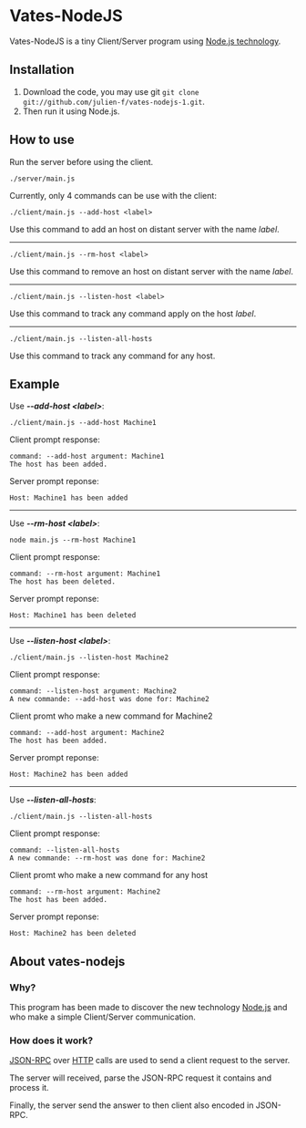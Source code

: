 # Vates-NodeJS

Vates-NodeJS is a tiny Client/Server program using [Node.js technology](http://nodejs.org/).

## Installation

1. Download the code, you may use git `git clone git://github.com/julien-f/vates-nodejs-1.git`.
2. Then run it using Node.js.

## How to use

Run the server before using the client.

	./server/main.js

Currently, only 4 commands can be use with the client:

	./client/main.js --add-host <label>

Use this command to add an host on distant server with the name *label*.

***

	./client/main.js --rm-host <label>
Use this command to remove an host on distant server with the name *label*.

***

	./client/main.js --listen-host <label>

Use this command to track any command apply on the host *label*.

***

	./client/main.js --listen-all-hosts

Use this command to track any command for any host.

## Example

Use **_--add-host &lt;label>_**:

	./client/main.js --add-host Machine1

Client prompt response:

	command: --add-host argument: Machine1
	The host has been added.

Server prompt reponse:

	Host: Machine1 has been added

***

Use **_--rm-host &lt;label>_**:

	node main.js --rm-host Machine1

Client prompt response:

	command: --rm-host argument: Machine1
	The host has been deleted.

Server prompt reponse:

	Host: Machine1 has been deleted

***

Use **_--listen-host &lt;label>_**:

	./client/main.js --listen-host Machine2

Client prompt response:

	command: --listen-host argument: Machine2
	A new commande: --add-host was done for: Machine2

Client promt who make a new command for Machine2

	command: --add-host argument: Machine2
	The host has been added.

Server prompt reponse:

	Host: Machine2 has been added

***

Use **_--listen-all-hosts_**:

	./client/main.js --listen-all-hosts

Client prompt response:

	command: --listen-all-hosts
	A new commande: --rm-host was done for: Machine2

Client promt who make a new command for any host

	command: --rm-host argument: Machine2
	The host has been added.

Server prompt reponse:

	Host: Machine2 has been deleted

## About vates-nodejs

### Why?

This program has been made to discover the new technology [Node.js](http://nodejs.org/) and who make a simple Client/Server communication.

### How does it work?

[JSON-RPC](http://www.jsonrpc.org/) over [HTTP](http://en.wikipedia.org/wiki/HTTP) calls are used to send a client request to the server.

The server will received, parse the JSON-RPC request it contains and process it.

Finally, the server send the answer to then client also encoded in JSON-RPC.
